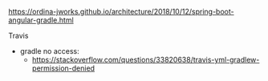https://ordina-jworks.github.io/architecture/2018/10/12/spring-boot-angular-gradle.html

Travis
- gradle no access:
  - https://stackoverflow.com/questions/33820638/travis-yml-gradlew-permission-denied
